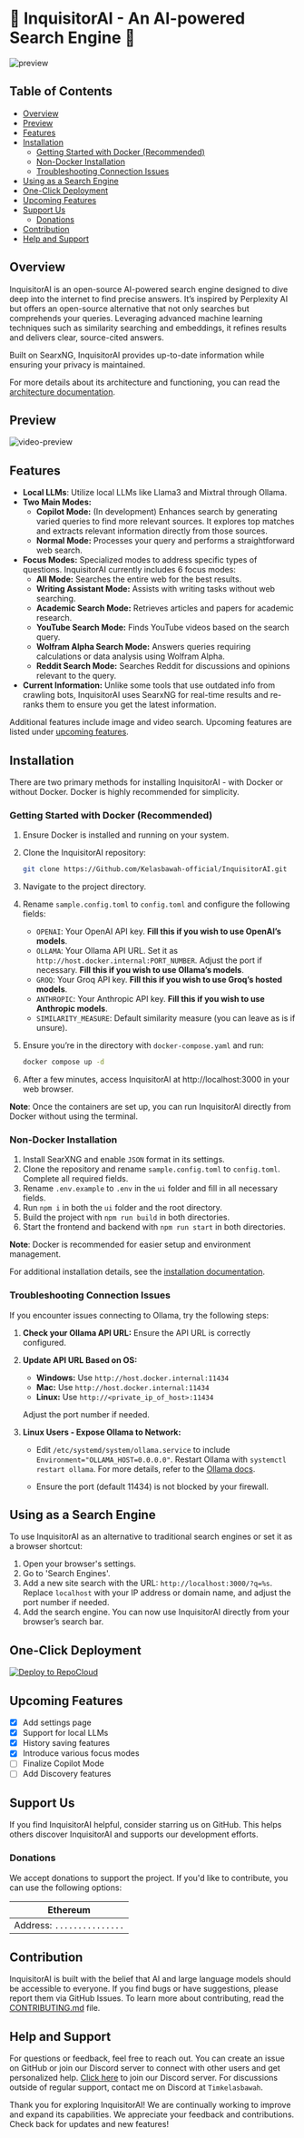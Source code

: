 # 🚀 InquisitorAI - An AI-powered Search Engine 🔎 <!-- omit in toc -->

![preview](.assets/inquisitorai-screenshot.png)

## Table of Contents <!-- omit in toc -->

- [Overview](#overview)
- [Preview](#preview)
- [Features](#features)
- [Installation](#installation)
  - [Getting Started with Docker (Recommended)](#getting-started-with-docker-recommended)
  - [Non-Docker Installation](#non-docker-installation)
  - [Troubleshooting Connection Issues](#troubleshooting-connection-issues)
- [Using as a Search Engine](#using-as-a-search-engine)
- [One-Click Deployment](#one-click-deployment)
- [Upcoming Features](#upcoming-features)
- [Support Us](#support-us)
  - [Donations](#donations)
- [Contribution](#contribution)
- [Help and Support](#help-and-support)

## Overview

InquisitorAI is an open-source AI-powered search engine designed to dive deep into the internet to find precise answers. It’s inspired by Perplexity AI but offers an open-source alternative that not only searches but comprehends your queries. Leveraging advanced machine learning techniques such as similarity searching and embeddings, it refines results and delivers clear, source-cited answers.

Built on SearxNG, InquisitorAI provides up-to-date information while ensuring your privacy is maintained.

For more details about its architecture and functioning, you can read the [architecture documentation](https://github.com/YourRepo/InquisitorAI/tree/master/docs/architecture/README.md).

## Preview

![video-preview](.assets/inquisitorai-preview.gif)

## Features

- **Local LLMs**: Utilize local LLMs like Llama3 and Mixtral through Ollama.
- **Two Main Modes:**
  - **Copilot Mode:** (In development) Enhances search by generating varied queries to find more relevant sources. It explores top matches and extracts relevant information directly from those sources.
  - **Normal Mode:** Processes your query and performs a straightforward web search.
- **Focus Modes:** Specialized modes to address specific types of questions. InquisitorAI currently includes 6 focus modes:
  - **All Mode:** Searches the entire web for the best results.
  - **Writing Assistant Mode:** Assists with writing tasks without web searching.
  - **Academic Search Mode:** Retrieves articles and papers for academic research.
  - **YouTube Search Mode:** Finds YouTube videos based on the search query.
  - **Wolfram Alpha Search Mode:** Answers queries requiring calculations or data analysis using Wolfram Alpha.
  - **Reddit Search Mode:** Searches Reddit for discussions and opinions relevant to the query.
- **Current Information:** Unlike some tools that use outdated info from crawling bots, InquisitorAI uses SearxNG for real-time results and re-ranks them to ensure you get the latest information.

Additional features include image and video search. Upcoming features are listed under [upcoming features](#upcoming-features).

## Installation

There are two primary methods for installing InquisitorAI - with Docker or without Docker. Docker is highly recommended for simplicity.

### Getting Started with Docker (Recommended)

1. Ensure Docker is installed and running on your system.
2. Clone the InquisitorAI repository:

   ```bash
   git clone https://Github.com/Kelasbawah-official/InquisitorAI.git
   ```

3. Navigate to the project directory.

4. Rename `sample.config.toml` to `config.toml` and configure the following fields:

   - `OPENAI`: Your OpenAI API key. **Fill this if you wish to use OpenAI’s models**.
   - `OLLAMA`: Your Ollama API URL. Set it as `http://host.docker.internal:PORT_NUMBER`. Adjust the port if necessary. **Fill this if you wish to use Ollama’s models**.
   - `GROQ`: Your Groq API key. **Fill this if you wish to use Groq’s hosted models**.
   - `ANTHROPIC`: Your Anthropic API key. **Fill this if you wish to use Anthropic models**.
   - `SIMILARITY_MEASURE`: Default similarity measure (you can leave as is if unsure).

5. Ensure you’re in the directory with `docker-compose.yaml` and run:

   ```bash
   docker compose up -d
   ```

6. After a few minutes, access InquisitorAI at http://localhost:3000 in your web browser.

**Note**: Once the containers are set up, you can run InquisitorAI directly from Docker without using the terminal.

### Non-Docker Installation

1. Install SearXNG and enable `JSON` format in its settings.
2. Clone the repository and rename `sample.config.toml` to `config.toml`. Complete all required fields.
3. Rename `.env.example` to `.env` in the `ui` folder and fill in all necessary fields.
4. Run `npm i` in both the `ui` folder and the root directory.
5. Build the project with `npm run build` in both directories.
6. Start the frontend and backend with `npm run start` in both directories.

**Note**: Docker is recommended for easier setup and environment management.

For additional installation details, see the [installation documentation](https://Github.com/Kelasbawah-official/InquisitorAI/tree/master/docs/installation).

### Troubleshooting Connection Issues

If you encounter issues connecting to Ollama, try the following steps:

1. **Check your Ollama API URL:** Ensure the API URL is correctly configured.
2. **Update API URL Based on OS:**

   - **Windows:** Use `http://host.docker.internal:11434`
   - **Mac:** Use `http://host.docker.internal:11434`
   - **Linux:** Use `http://<private_ip_of_host>:11434`

   Adjust the port number if needed.

3. **Linux Users - Expose Ollama to Network:**

   - Edit `/etc/systemd/system/ollama.service` to include `Environment="OLLAMA_HOST=0.0.0.0"`. Restart Ollama with `systemctl restart ollama`. For more details, refer to the [Ollama docs](https://github.com/ollama/ollama/blob/main/docs/faq.md#setting-environment-variables-on-linux).

   - Ensure the port (default 11434) is not blocked by your firewall.

## Using as a Search Engine

To use InquisitorAI as an alternative to traditional search engines or set it as a browser shortcut:

1. Open your browser's settings.
2. Go to 'Search Engines'.
3. Add a new site search with the URL: `http://localhost:3000/?q=%s`. Replace `localhost` with your IP address or domain name, and adjust the port number if needed.
4. Add the search engine. You can now use InquisitorAI directly from your browser’s search bar.

## One-Click Deployment

[![Deploy to RepoCloud](https://d16t0pc4846x52.cloudfront.net/deploylobe.svg)](https://repocloud.io/details/?app_id=)

## Upcoming Features

- [x] Add settings page
- [x] Support for local LLMs
- [x] History saving features
- [x] Introduce various focus modes
- [ ] Finalize Copilot Mode
- [ ] Add Discovery features

## Support Us

If you find InquisitorAI helpful, consider starring us on GitHub. This helps others discover InquisitorAI and supports our development efforts.

### Donations

We accept donations to support the project. If you'd like to contribute, you can use the following options:

| Ethereum                                              |
| ----------------------------------------------------- |
| Address: `...............` |

## Contribution

InquisitorAI is built with the belief that AI and large language models should be accessible to everyone. If you find bugs or have suggestions, please report them via GitHub Issues. To learn more about contributing, read the [CONTRIBUTING.md](CONTRIBUTING.md) file.

## Help and Support

For questions or feedback, feel free to reach out. You can create an issue on GitHub or join our Discord server to connect with other users and get personalized help. [Click here](https://discord.gg) to join our Discord server. For discussions outside of regular support, contact me on Discord at `Timkelasbawah`.

Thank you for exploring InquisitorAI! We are continually working to improve and expand its capabilities. We appreciate your feedback and contributions. Check back for updates and new features!
